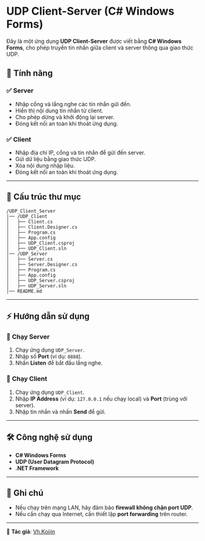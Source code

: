 # UDP Client-Server (C# Windows Forms)

Đây là một ứng dụng **UDP Client-Server** được viết bằng **C# Windows Forms**, cho phép truyền tin nhắn giữa client và server thông qua giao thức UDP.

## 🚀 Tính năng
### ✅ **Server**
- Nhập cổng và lắng nghe các tin nhắn gửi đến.
- Hiển thị nội dung tin nhắn từ client.
- Cho phép dừng và khởi động lại server.
- Đóng kết nối an toàn khi thoát ứng dụng.

### ✅ **Client**
- Nhập địa chỉ IP, cổng và tin nhắn để gửi đến server.
- Gửi dữ liệu bằng giao thức UDP.
- Xóa nội dung nhập liệu.
- Đóng kết nối an toàn khi thoát ứng dụng.

---

## 📂 Cấu trúc thư mục
```
/UDP_Client_Server
│── /UDP_Client
│   ├── Client.cs
│   ├── Client.Designer.cs
│   ├── Program.cs
│   ├── App.config
│   ├── UDP_Client.csproj
│   ├── UDP_Client.sln
│── /UDP_Server
│   ├── Server.cs
│   ├── Server.Designer.cs
│   ├── Program.cs
│   ├── App.config
│   ├── UDP_Server.csproj
│   ├── UDP_Server.sln
│── README.md
```

---

## ⚡ Hướng dẫn sử dụng

### 🔹 **Chạy Server**
1. Chạy ứng dụng `UDP_Server`.
2. Nhập số **Port** (ví dụ: `8888`).
3. Nhấn **Listen** để bắt đầu lắng nghe.

### 🔹 **Chạy Client**
1. Chạy ứng dụng `UDP_Client`.
2. Nhập **IP Address** (ví dụ: `127.0.0.1` nếu chạy local) và **Port** (trùng với server).
3. Nhập tin nhắn và nhấn **Send** để gửi.

---

## 🛠 Công nghệ sử dụng
- **C# Windows Forms**
- **UDP (User Datagram Protocol)**
- **.NET Framework**

---

## 📌 Ghi chú
- Nếu chạy trên mạng LAN, hãy đảm bảo **firewall không chặn port UDP**.
- Nếu cần chạy qua Internet, cần thiết lập **port forwarding** trên router.

---

📌 **Tác giả**: [Vh.Koiiin](https://github.com/Koiiin)


